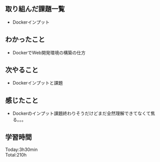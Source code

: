 ## 取り組んだ課題一覧
- Dockerインプット
## わかったこと
- DockerでWeb開発環境の構築の仕方
## 次やること
- Dockerインプットと課題
## 感じたこと
- Dockerのインプット課題終わりそうだけどまだ全然理解できてなくて焦る。。。
## 学習時間
Today:3h30min  
Total:210h  
